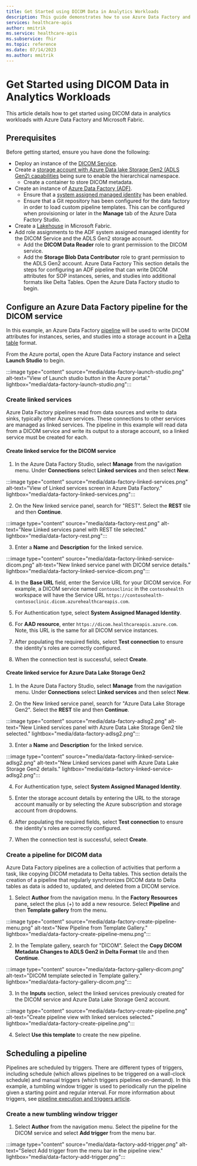 ```yaml
---
title: Get Started using DICOM Data in Analytics Workloads
description: This guide demonstrates how to use Azure Data Factory and Microsoft Fabric to perform analytics on DICOM data.
services: healthcare-apis
author: mmitrik
ms.service: healthcare-apis
ms.subservice: fhir
ms.topic: reference
ms.date: 07/14/2023
ms.author: mmitrik
---
```


# Get Started using DICOM Data in Analytics Workloads

This article details how to get started using DICOM data in analytics workloads with Azure Data Factory and Microsoft Fabric.

## Prerequisites
Before getting started, ensure you have done the following:

* Deploy an instance of the [DICOM Service](deploy-dicom-services-in-azure.md).
* Create a [storage account with Azure Data lake Storage Gen2 (ADLS Gen2) capabilities](../../storage/blobs/create-data-lake-storage-account.md) being sure to enable the hierarchical namespace. 
    * Create a container to store DICOM metadata.  
* Create an instance of [Azure Data Factory (ADF)](../../data-factory/quickstart-create-data-factory.md).
    * Ensure that a [system assigned managed identity](../../data-factory/data-factory-service-identity.md) has been enabled.
    * Ensure that a Git repository has been configured for the data factory in order to load custom pipeline templates. This can be configured when provisioning or later in the **Manage** tab of the Azure Data Factory Studio.
* Create a [Lakehouse](https://learn.microsoft.com/fabric/data-engineering/tutorial-build-lakehouse) in Microsoft Fabric.
* Add role assignments to the ADF system assigned managed identity for the DICOM Service and the ADLS Gen2 storage account.
    * Add the **DICOM Data Reader** role to grant permission to the DICOM service.
    * Add the **Storage Blob Data Contributor** role to grant permission to the ADLS Gen2 account.
Azure Data Factory
This section details the steps for configuring an ADF pipeline that can write DICOM attributes for SOP instances, series, and studies into additional formats like Delta Tables. Open the Azure Data Factory studio to begin.

## Configure an Azure Data Factory pipeline for the DICOM service

In this example, an Azure Data Factory [pipeline](../../data-factory/concepts-pipelines-activities.md) will be used to write DICOM attributes for instances, series, and studies into a storage account in a [Delta table](https://delta.io/) format.  

From the Azure portal, open the Azure Data Factory instance and select **Launch Studio** to begin.  

:::image type="content" source="media/data-factory-launch-studio.png" alt-text="View of Launch studio button in the Azure portal." lightbox="media/data-factory-launch-studio.png":::

### Create linked services
Azure Data Factory pipelines read from data sources and write to data sinks, typically other Azure services. These connections to other services are managed as linked services. The pipeline in this example will read data from a DICOM service and write its output to a storage account, so a linked service must be created for each. 

#### Create linked service for the DICOM service
1. In the Azure Data Factory Studio, select **Manage**  from the navigation menu. Under **Connections** select **Linked services** and then select **New**.

:::image type="content" source="media/data-factory-linked-services.png" alt-text="View of Linked services screen in Azure Data Factory." lightbox="media/data-factory-linked-services.png":::

2. On the New linked service panel, search for "REST".  Select the **REST** tile and then **Continue**.

:::image type="content" source="media/data-factory-rest.png" alt-text="New Linked services panel with REST tile selected." lightbox="media/data-factory-rest.png":::

3. Enter a **Name** and **Description** for the linked service.  

:::image type="content" source="media/data-factory-linked-service-dicom.png" alt-text="New linked service panel with DICOM service details." lightbox="media/data-factory-linked-service-dicom.png":::

4. In the **Base URL** field, enter the Service URL for your DICOM service.  For example, a DICOM service named `contosoclinic` in the `contosohealth` workspace will have the Service URL `https://contosohealth-contosoclinic.dicom.azurehealthcareapis.com`.

5. For Authentication type, select **System Assigned Managed Identity**.

6. For **AAD resource**, enter `https://dicom.healthcareapis.azure.com`.  Note, this URL is the same for all DICOM service instances.

7. After populating the required fields, select **Test connection** to ensure the identity's roles are correctly configured.  

8. When the connection test is successful, select **Create**.

#### Create linked service for Azure Data Lake Storage Gen2
1. In the Azure Data Factory Studio, select **Manage**  from the navigation menu. Under **Connections** select **Linked services** and then select **New**.

2. On the New linked service panel, search for "Azure Data Lake Storage Gen2".  Select the **REST** tile and then **Continue**.

:::image type="content" source="media/data-factory-adlsg2.png" alt-text="New Linked services panel with Azure Data Lake Storage Gen2 tile selected." lightbox="media/data-factory-adlsg2.png":::

3. Enter a **Name** and **Description** for the linked service.

:::image type="content" source="media/data-factory-linked-service-adlsg2.png" alt-text="New Linked services panel with Azure Data Lake Storage Gen2 details." lightbox="media/data-factory-linked-service-adlsg2.png":::

4. For Authentication type, select **System Assigned Managed Identity**.

5. Enter the storage account details by entering the URL to the storage account manually or by selecting the Azure subscription and storage account from dropdowns.  

6. After populating the required fields, select **Test connection** to ensure the identity's roles are correctly configured.

7. When the connection test is successful, select **Create**.

### Create a pipeline for DICOM data
Azure Data Factory pipelines are a collection of activities that perform a task, like copying DICOM metadata to Delta tables. This section details the creation of a pipeline that regularly synchronizes DICOM data to Delta tables as data is added to, updated, and deleted from a DICOM service.

1.  Select **Author** from the navigation menu.  In the **Factory Resources** pane, select the plus (+) to add a new resource.  Select **Pipeline** and then **Template gallery** from the menu.  

:::image type="content" source="media/data-factory-create-pipeline-menu.png" alt-text="New Pipeline from Template Gallery." lightbox="media/data-factory-create-pipeline-menu.png":::

2. In the Template gallery, search for "DICOM".  Select the **Copy DICOM Metadata Changes to ADLS Gen2 in Delta Format** tile and then **Continue**.

:::image type="content" source="media/data-factory-gallery-dicom.png" alt-text="DICOM template selected in Template gallery." lightbox="media/data-factory-gallery-dicom.png":::

3. In the **Inputs** section, select the linked services previously created for the DICOM service and Azure Data Lake Storage Gen2 account.

:::image type="content" source="media/data-factory-create-pipeline.png" alt-text="Create pipeline view with linked services selected." lightbox="media/data-factory-create-pipeline.png":::

4. Select **Use this template** to create the new pipeline.  

## Scheduling a pipeline
Pipelines are scheduled by triggers. There are different types of triggers, including schedule (which allows pipelines to be triggered on a wall-clock schedule) and manual triggers (which triggers pipelines on-demand). In this example, a tumbling window trigger is used to periodically run the pipeline given a starting point and regular interval. For more information about triggers, see [pipeline execution and triggers article](../../data-factory/concepts-pipeline-execution-triggers.md). 

### Create a new tumbling window trigger
1. Select **Author** from the navigation menu.  Select the pipeline for the DICOM service and select **Add trigger** from the menu bar.

:::image type="content" source="media/data-factory-add-trigger.png" alt-text="Select Add trigger from the menu bar in the pipeline view." lightbox="media/data-factory-add-trigger.png":::

